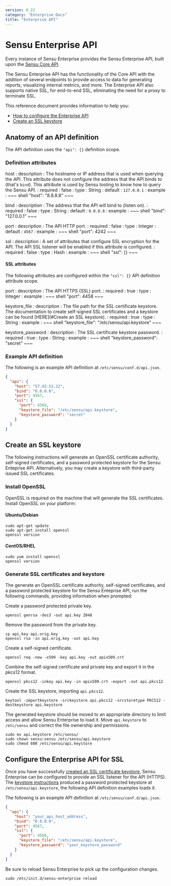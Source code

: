```yaml
---
version: 0.22
category: "Enterprise Docs"
title: "Enterprise API"
---
```


# Sensu Enterprise API

Every instance of Sensu Enterprise provides the Sensu Enterprise API, built upon the [Sensu Core API](api-overview).

The Sensu Enterprise API has the functionality of the Core API with the addition of several endpoints to provide access to data for generating reports, visualizing internal metrics, and more. The Enterprise API also supports native SSL, for end-to-end SSL, eliminating the need for a proxy to terminate SSL.

This reference document provides information to help you:

- [How to configure the Enterprise API](#anatomy-of-an-api-definition)
- [Create an SSL keystore](#create-an-ssl-keystore)

## Anatomy of an API definition

The API definition uses the `"api": {}` definition scope.

### Definition attributes

host
: description
  : The hostname or IP address that is used when querying the API. This attribute does not configure the address that the API binds to (that's `bind`). This attribute is used by Sensu tooling to know how to query the Sensu API.
: required
  : false
: type
  : String
: default
  : `127.0.0.1`
: example
  : ~~~ shell
    "host": "8.8.8.8"
    ~~~

bind
: description
  : The address that the API will bind to (listen on).
: required
  : false
: type
  : String
: default
  : `0.0.0.0`
: example
  : ~~~ shell
    "bind": "127.0.0.1"
    ~~~

port
: description
  : The API HTTP port.
: required
  : false
: type
  : Integer
: default
  : `4567`
: example
  : ~~~ shell
    "port": 4242
    ~~~

ssl
: description
  : A set of attributes that configure SSL encryption for the API. The API SSL listener will be enabled if this attribute is configured.
: required
  : false
: type
  : Hash
: example
  : ~~~ shell
    "ssl": {}
    ~~~

#### SSL attributes

The following attributes are configured within the `"ssl": {}` API definition attribute scope.

port
: description
  : The API HTTPS (SSL) port.
: required
  : true
: type
  : Integer
: example
  : ~~~ shell
    "port": 4458
    ~~~

keystore_file
: description
  : The file path for the SSL certificate keystore. The documentation to create self-signed SSL certificates and a keystore can be found [HERE](#Create an SSL keystore).
: required
  : true
: type
  : String
: example
  : ~~~ shell
    "keystore_file": "/etc/sensu/api.keystore"
    ~~~

keystore_password
: description
  : The SSL certificate keystore password.
: required
  : true
: type
  : String
: example
  : ~~~ shell
    "keystore_password": "secret"
    ~~~

### Example API definition

The following is an example API definition at `/etc/sensu/conf.d/api.json`.

~~~ json
{
  "api": {
    "host": "57.43.53.22",
    "bind": "0.0.0.0",
    "port": 4567,
    "ssl": {
      "port": 4568,
      "keystore_file": "/etc/sensu/api.keystore",
      "keystore_password": "secret"
    }
  }
}
~~~

## Create an SSL keystore

The following instructions will generate an OpenSSL certificate authority, self-signed certificates, and a password protected keystore for the Sensu Enteprise API. Alternatively, you may create a keystore with third-party issued SSL certificates.

### Install OpenSSL

OpenSSL is required on the machine that will generate the SSL certificates. Install OpenSSL on your platform:

#### Ubuntu/Debian

~~~ shell
sudo apt-get update
sudo apt-get install openssl
openssl version
~~~

#### CentOS/RHEL

~~~ shell
sudo yum install openssl
openssl version
~~~

### Generate SSL certificates and keystore

The generate an OpenSSL certificate authority, self-signed certificates, and a password protected keystore for the Sensu Enteprise API, run the following commands, providing information when prompted:

Create a password protected private key.

~~~ shell
openssl genrsa -des3 -out api.key 2048
~~~

Remove the password from the private key.

~~~ shell
cp api.key api.orig.key
openssl rsa -in api.orig.key -out api.key
~~~

Create a self-signed certificate.

~~~ shell
openssl req -new -x509 -key api.key -out apix509.crt
~~~

Combine the self-signed certificate and private key and export it in the pkcs12 format.

~~~ shell
openssl pkcs12 -inkey api.key -in apix509.crt -export -out api.pkcs12
~~~

Create the SSL keystore, importing `api.pkcs12`.

~~~ shell
keytool -importkeystore -srckeystore api.pkcs12 -srcstoretype PKCS12 -destkeystore api.keystore
~~~

The generated keystore should be moved to an appropriate directory to limit access and allow Sensu Enterprise to load it. Move `api.keystore` to `/etc/sensu` and correct the file ownership and permissions.

~~~ shell
sudo mv api.keystore /etc/sensu/
sudo chown sensu:sensu /etc/sensu/api.keystore
sudo chmod 600 /etc/sensu/api.keystore
~~~

## Configure the Enterprise API for SSL

Once you have successfully [created an SSL certificate keystore](#create-an-ssl-keystore), Sensu Enterprise can be configured to provide an SSL listener for the API (HTTPS). The [keystore instructions](#create-an-ssl-keystore) produced a password protected keystore at `/etc/sensu/api.keystore`, the following API definition examples loads it.

The following is an example API definition at `/etc/sensu/conf.d/api.json`.

~~~ json
{
  "api": {
    "host": "your_api_host_address",
    "bind": "0.0.0.0",
    "port": 4567,
    "ssl": {
      "port": 4568,
      "keystore_file": "/etc/sensu/api.keystore",
      "keystore_password": "your_keystore_password"
    }
  }
}
~~~

Be sure to reload Sensu Enterprise to pick up the configuration changes.

~~~ shell
sudo /etc/init.d/sensu-enterprise reload
~~~
